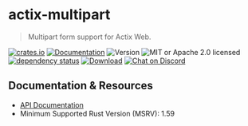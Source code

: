 # actix-multipart

> Multipart form support for Actix Web.

[![crates.io](https://img.shields.io/crates/v/actix-multipart?label=latest)](https://crates.io/crates/actix-multipart)
[![Documentation](https://docs.rs/actix-multipart/badge.svg?version=0.5.0)](https://docs.rs/actix-multipart/0.5.0)
![Version](https://img.shields.io/badge/rustc-1.59+-ab6000.svg)
![MIT or Apache 2.0 licensed](https://img.shields.io/crates/l/actix-multipart.svg)
<br />
[![dependency status](https://deps.rs/crate/actix-multipart/0.5.0/status.svg)](https://deps.rs/crate/actix-multipart/0.5.0)
[![Download](https://img.shields.io/crates/d/actix-multipart.svg)](https://crates.io/crates/actix-multipart)
[![Chat on Discord](https://img.shields.io/discord/771444961383153695?label=chat&logo=discord)](https://discord.gg/NWpN5mmg3x)

## Documentation & Resources

- [API Documentation](https://docs.rs/actix-multipart)
- Minimum Supported Rust Version (MSRV): 1.59
